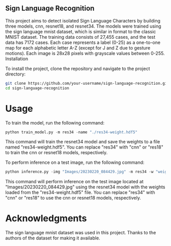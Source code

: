 ## Sign Language Recognition

This project aims to detect isolated Sign Language Characters by building three models, cnn, resnet18, and resnet34. The models were trained using the sign language mnist dataset, which is similar in format to the classic MNIST dataset. The training data consists of 27,455 cases, and the test data has 7172 cases. Each case represents a label (0-25) as a one-to-one map for each alphabetic letter A-Z (except for J and Z due to gesture motions). Each image is 28x28 pixels with grayscale values between 0-255.
Installation

To install the project, clone the repository and navigate to the project directory:

``` bash
git clone https://github.com/your-username/sign-language-recognition.git
cd sign-language-recognition
```

# Usage

To train the model, run the following command:

```python
python train_model.py -m res34 -name "./res34-weight.hdf5"
```
This command will train the resnet34 model and save the weights to a file named "res34-weight.hdf5". You can replace "res34" with "cnn" or "res18" to train the cnn or resnet18 models, respectively.

To perform inference on a test image, run the following command:

```python
python inference.py -img "Images/20230220_084429.jpg" -m res34 -w "weight/res34-weight.hdf5"
```
This command will perform inference on the test image located at "Images/20230220_084429.jpg" using the resnet34 model with the weights loaded from the "res34-weight.hdf5" file. You can replace "res34" with "cnn" or "res18" to use the cnn or resnet18 models, respectively.

# Acknowledgments

The sign language mnist dataset was used in this project. Thanks to the authors of the dataset for making it available.